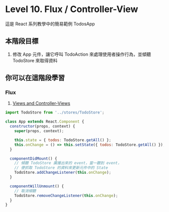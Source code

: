 # Level 10. Flux / Controller-View
這是 React 系列教學中的簡易範例 TodosApp


## 本階段目標
1. 修改 App 元件，讓它呼叫 TodoAction 來處理使用者操作行為，並傾聽 TodoStore 來取得資料


## 你可以在這階段學習
### Flux
1. [Views and Controller-Views](http://facebook.github.io/flux/docs/overview.html#views-and-controller-views)
```js
import TodoStore from '../stores/TodoStore';

class App extends React.Component {
  constructor(props, context) {
    super(props, context);

    this.state = { todos: TodoStore.getAll() };
    this.onChange = () => this.setState({ todos: TodoStore.getAll() });
  }

  componentDidMount() {
    // 傾聽 TodoStore 廣播出來的 event，當一聽到 event，
    // 便抓取 TodoStore 的資料來更新元件中的 State
    TodoStore.addChangeListener(this.onChange);
  }

  componentWillUnmount() {
    // 取消傾聽
    TodoStore.removeChangeListener(this.onChange);
  }
}
```
